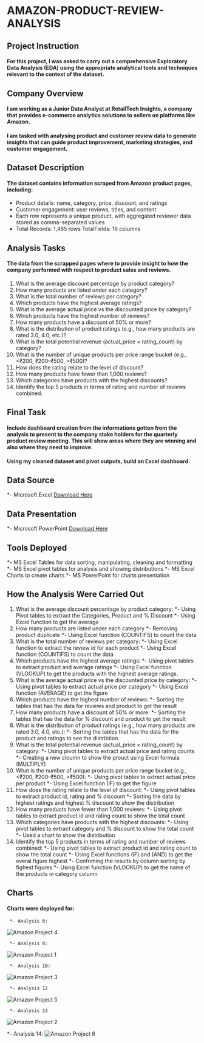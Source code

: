 # AMAZON-PRODUCT-REVIEW-ANALYSIS

## Project Instruction

#### For this project, I was asked to carry out a comprehensive Exploratory Data Analysis (EDA) using the appropriate analytical tools and techniques relevant to the context of the dataset.

## Company Overview
#### I am working as a Junior Data Analyst at RetailTech Insights, a company that provides e-commerce analytics solutions to sellers on platforms like Amazon.
#### I am tasked with analysing product and customer review data to generate insights that can guide product improvement, marketing strategies, and customer engagement.

## Dataset Description
#### The dataset contains information scraped from Amazon product pages, including:
   - Product details: name, category, price, discount, and ratings
   - Customer engagement: user reviews, titles, and content
   - Each row represents a unique product, with aggregated reviewer data stored as comma-separated values
   - Total Records: 1,465 rows TotalFields: 16 columns

## Analysis Tasks
#### The data from the scrapped pages where to provide insight to how the company performed with respect to product sales and reviews.

   1. What is the average discount percentage by product category?
   2. How many products are listed under each category?
   3. What is the total number of reviews per category?
   4. Which products have the highest average ratings?
   5. What is the average actual price vs the discounted price by category?
   6. Which products have the highest number of reviews?
   7. How many products have a discount of 50% or more?
   8. What is the distribution of product ratings (e.g., how many products are rated 3.0, 4.0, etc.)?
   9. What is the total potential revenue (actual_price × rating_count) by category?
   10. What is the number of unique products per price range bucket (e.g., <₹200, ₹200–₹500, >₹500)?
   11. How does the rating relate to the level of discount?
   12. How many products have fewer than 1,000 reviews?
   13. Which categories have products with the highest discounts?
   14. Identify the top 5 products in terms of rating and number of reviews combined.

## Final Task

#### Include dashboard creation from the informations gotten from the analysis to present to the company stake holders for the quarterly product review meeting. This will show areas where they are winning and also where they need to improve.

#### Using my cleaned dataset and pivot outputs, build an Excel dashboard.

## Data Source
   *- Microsoft Excel [Download Here](https://microsoft-excel.en.download.it/download)

## Data Presentation
   *- Microsoft PowerPoint [Download Here](https://microsoft-powerpoint.en.download.it/download)

## Tools Deployed
   *- MS Excel Tables for data sorting, manipulating, cleaning and formatting
   *- MS Excel pivot tables for analysis and showing distributions
   *- MS Excel Charts to create charts
   *- MS PowerPoint for charts presentation

## How the Analysis Were Carried Out
   1. What is the average discount percentage by product category:
      *- Using Pivot tables to extract the Categories, Product and % Discount
      *- Using Excel function to get the average 
   2. How many products are listed under each category
      *- Removing product duplicate
      *- Using Excel function (COUNTIFS) to count the data  
   3. What is the total number of reviews per category:
      *- Using Excel function to extract the review id for each product
      *- Using Excel function (COUNTIFS) to count the data 
   4. Which products have the highest average ratings:
      *- Using pivot tables to extract product and average ratings
      *- Using Excel function (VLOOKUP) to get the products with the highest average ratings. 
   5. What is the average actual price vs the discounted price by category:
      *- Using pivot tables to extract actual price per category
      *- Using Excel function (AVERAGE) to get the figure
   6. Which products have the highest number of reviews:
      *- Sorting the tables that has the data for reviews and product to get the result
   7. How many products have a discount of 50% or more:
      *- Sorting the tables that has the data for % discount and product to get the result
   8. What is the distribution of product ratings (e.g., how many products are rated 3.0, 4.0, etc.):
      *- Sorting the tables that has the data for the product and ratings to see the distribtion
   9. What is the total potential revenue (actual_price × rating_count) by category:
      *- Using pivot tables to extract actual price and rating counts
      *- Creating a new cloumn to show the prouct using Excel formula (MULTIPLY)
   10. What is the number of unique products per price range bucket (e.g., <₹200, ₹200–₹500, >₹500):
      *- Using pivot tables to extract actual price per product
      *- Using Excel function (IF) to get the figure
   11. How does the rating relate to the level of discount:
      *- Using pivot tables to extract product id, rating and % discount
      *- Sorting the data by highest ratings and highest % discount to show the distribution
   12. How many products have fewer than 1,000 reviews:
      *- Using pivot tables to extract product id and rating count to show the total count
   13. Which categories have products with the highest discounts:
      *- Using pivot tables to extract category and % discount to show the total count
      *- Used a chart to show the distribution
   14. Identify the top 5 products in terms of rating and number of reviews combined:
      *- Using pivot tables to extract product id and rating count to show the total count
      *- Using Excel functions (IF) and (AND) to get the overal figure highest
      *- Confriming the results by column sorting by fighest figures 
      *- Using Excel function (VLOOKUP) to get the name of the products in category column
       
## Charts
#### Charts were deployed for:
     *- Analysis 6:
![Amazon Project 4](https://github.com/user-attachments/assets/3c9026ba-6843-499b-8564-c23c3f4803c9)

     *- Analysis 8:
![Amazon Project 1](https://github.com/user-attachments/assets/3a76f038-00ee-48b4-9f03-b6b25f55a51d)
    
     *- Analysis 10:
![Amazon Project 3](https://github.com/user-attachments/assets/b931dda2-8a72-465d-ac0b-b145c0cd9ca5)

     *- Analysis 12
 ![Amazon Project 5](https://github.com/user-attachments/assets/bd42d99d-d83d-4a80-a443-1584598765fe)
    
     *- Analysis 13
![Amazon Project 2](https://github.com/user-attachments/assets/5182fccf-d7a5-411d-8c70-242c7bfe7ad2)

   *- Analysis 14:
![Amazon Project 6](https://github.com/user-attachments/assets/3796bd8a-8059-402b-b397-e84c969dcab9)

